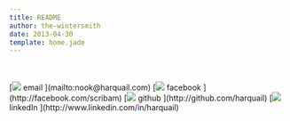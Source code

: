 ```yaml
---
title: README
author: the-wintersmith
date: 2013-04-30
template: home.jade
---
```

<script src="js/typed.js"></script>

<script>
  $(function(){
   $("#mainName").typed({
        strings: ["Nook Harquail"],
        typeSpeed: 20,
        showCursor: false
      });
      $("#mainWords").typed({
        strings: ["iOS Developer","Designer", "Digital Artist","Web Developer","Animator","Game Designer","Maker"],
        typeSpeed: 50,
        backDelay: 1000,
        backSpeed:10,
        loop:true,
        loopCount: false,
         showCursor: false,
        startDelay: 1500
      });
  });
</script>


<div id="mainTypewriter"><div id="mainName"></div><div id="mainWords"></div></div>
<br/><br/>
<div id = contactWrapper>
<span class="contactBox"> [<img src ="/nav-images/e.png"></img> <span class="label">email</span> ](mailto:nook@harquail.com)  </span>
<span class="contactBox"> [<img src ="/nav-images/f.png"></img> <span class="label">facebook</span> ](http://facebook.com/scribam)  </span>
<span class="contactBox"> [<img src ="/nav-images/g.png"></img> <span class="label">github</span> ](http://github.com/harquail)  </span>
<span class="contactBox"> [<img src ="/nav-images/l.png"></img> <span class="label">linkedIn</span> ](http://www.linkedin.com/in/harquail)  </span>
</div>